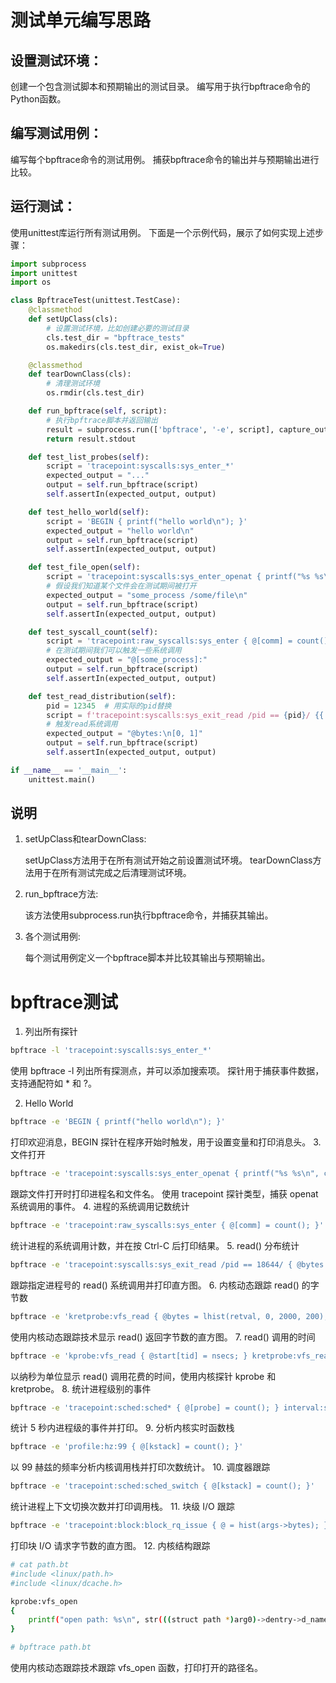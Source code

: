 # 测试单元编写思路
## 设置测试环境：

创建一个包含测试脚本和预期输出的测试目录。
编写用于执行bpftrace命令的Python函数。
## 编写测试用例：

编写每个bpftrace命令的测试用例。
捕获bpftrace命令的输出并与预期输出进行比较。
## 运行测试：

使用unittest库运行所有测试用例。
下面是一个示例代码，展示了如何实现上述步骤：

```python
import subprocess
import unittest
import os

class BpftraceTest(unittest.TestCase):
    @classmethod
    def setUpClass(cls):
        # 设置测试环境，比如创建必要的测试目录
        cls.test_dir = "bpftrace_tests"
        os.makedirs(cls.test_dir, exist_ok=True)

    @classmethod
    def tearDownClass(cls):
        # 清理测试环境
        os.rmdir(cls.test_dir)

    def run_bpftrace(self, script):
        # 执行bpftrace脚本并返回输出
        result = subprocess.run(['bpftrace', '-e', script], capture_output=True, text=True)
        return result.stdout

    def test_list_probes(self):
        script = 'tracepoint:syscalls:sys_enter_*'
        expected_output = "..."
        output = self.run_bpftrace(script)
        self.assertIn(expected_output, output)

    def test_hello_world(self):
        script = 'BEGIN { printf("hello world\n"); }'
        expected_output = "hello world\n"
        output = self.run_bpftrace(script)
        self.assertIn(expected_output, output)

    def test_file_open(self):
        script = 'tracepoint:syscalls:sys_enter_openat { printf("%s %s\n", comm, str(args->filename)); }'
        # 假设我们知道某个文件会在测试期间被打开
        expected_output = "some_process /some/file\n"
        output = self.run_bpftrace(script)
        self.assertIn(expected_output, output)

    def test_syscall_count(self):
        script = 'tracepoint:raw_syscalls:sys_enter { @[comm] = count(); }'
        # 在测试期间我们可以触发一些系统调用
        expected_output = "@[some_process]:"
        output = self.run_bpftrace(script)
        self.assertIn(expected_output, output)

    def test_read_distribution(self):
        pid = 12345  # 用实际的pid替换
        script = f'tracepoint:syscalls:sys_exit_read /pid == {pid}/ {{ @bytes = hist(args->ret); }}'
        # 触发read系统调用
        expected_output = "@bytes:\n[0, 1]"
        output = self.run_bpftrace(script)
        self.assertIn(expected_output, output)

if __name__ == '__main__':
    unittest.main()
```
## 说明

1. setUpClass和tearDownClass:

    setUpClass方法用于在所有测试开始之前设置测试环境。
    tearDownClass方法用于在所有测试完成之后清理测试环境。
2. run_bpftrace方法:

    该方法使用subprocess.run执行bpftrace命令，并捕获其输出。
3. 各个测试用例:

    每个测试用例定义一个bpftrace脚本并比较其输出与预期输出。

# bpftrace测试
1. 列出所有探针
```sh
bpftrace -l 'tracepoint:syscalls:sys_enter_*'
```
使用 bpftrace -l 列出所有探测点，并可以添加搜索项。
探针用于捕获事件数据，支持通配符如 * 和 ?。

2. Hello World
```sh
bpftrace -e 'BEGIN { printf("hello world\n"); }'
```
打印欢迎消息，BEGIN 探针在程序开始时触发，用于设置变量和打印消息头。
3. 文件打开
```sh
bpftrace -e 'tracepoint:syscalls:sys_enter_openat { printf("%s %s\n", comm, str(args->filename)); }'
```
跟踪文件打开时打印进程名和文件名。
使用 tracepoint 探针类型，捕获 openat 系统调用的事件。
4. 进程的系统调用记数统计
```sh
bpftrace -e 'tracepoint:raw_syscalls:sys_enter { @[comm] = count(); }'
```
统计进程的系统调用计数，并在按 Ctrl-C 后打印结果。
5. read() 分布统计
```sh
bpftrace -e 'tracepoint:syscalls:sys_exit_read /pid == 18644/ { @bytes = hist(args->ret); }'
```
跟踪指定进程号的 read() 系统调用并打印直方图。
6. 内核动态跟踪 read() 的字节数
```sh
bpftrace -e 'kretprobe:vfs_read { @bytes = lhist(retval, 0, 2000, 200); }'
```
使用内核动态跟踪技术显示 read() 返回字节数的直方图。
7. read() 调用的时间
```sh
bpftrace -e 'kprobe:vfs_read { @start[tid] = nsecs; } kretprobe:vfs_read /@start[tid]/ { @ns[comm] = hist(nsecs - @start[tid]); delete(@start[tid]); }'
```
以纳秒为单位显示 read() 调用花费的时间，使用内核探针 kprobe 和 kretprobe。
8. 统计进程级别的事件
```sh
bpftrace -e 'tracepoint:sched:sched* { @[probe] = count(); } interval:s:5 { exit(); }'
```
统计 5 秒内进程级的事件并打印。
9. 分析内核实时函数栈
```sh
bpftrace -e 'profile:hz:99 { @[kstack] = count(); }'
```
以 99 赫兹的频率分析内核调用栈并打印次数统计。
10.  调度器跟踪
```sh
bpftrace -e 'tracepoint:sched:sched_switch { @[kstack] = count(); }'
```
统计进程上下文切换次数并打印调用栈。
11.  块级 I/O 跟踪
```sh
bpftrace -e 'tracepoint:block:block_rq_issue { @ = hist(args->bytes); }'
```
打印块 I/O 请求字节数的直方图。
12.  内核结构跟踪
```sh
# cat path.bt
#include <linux/path.h>
#include <linux/dcache.h>

kprobe:vfs_open
{
    printf("open path: %s\n", str(((struct path *)arg0)->dentry->d_name.name));
}

# bpftrace path.bt
```
使用内核动态跟踪技术跟踪 vfs_open 函数，打印打开的路径名。
